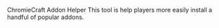 ChromieCraft Addon Helper
This tool is help players more easily install a handful of popular addons.
